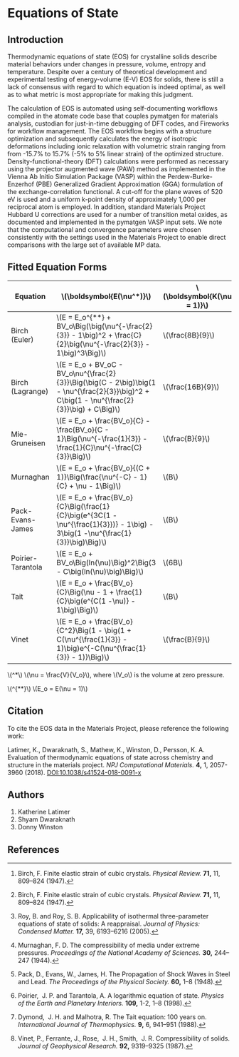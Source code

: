 # Equations of State

## Introduction

Thermodynamic equations of state (EOS) for crystalline solids describe
material behaviors under changes in pressure, volume, entropy and
temperature. Despite over a century of theoretical development and
experimental testing of energy-volume (E-V) EOS for solids, there is
still a lack of consensus with regard to which equation is indeed
optimal, as well as to what metric is most appropriate for making this
judgment.

The calculation of EOS is automated using self-documenting workflows
compiled in the atomate code base that couples pymatgen for materials
analysis, custodian for just-in-time debugging of DFT codes, and
Fireworks for workflow management. The EOS workflow begins with a
structure optimization and subsequently calculates the energy of
isotropic deformations including ionic relaxation with volumetric strain
ranging from from -15.7% to 15.7% (-5% to 5% linear strain) of the
optimized structure. Density-functional-theory (DFT) calculations were
performed as necessary using the projector augmented wave (PAW) method
as implemented in the Vienna Ab Initio Simulation Package (VASP) within
the Perdew-Burke-Enzerhof (PBE) Generalized Gradient Approximation (GGA)
formulation of the exchange-correlation functional. A cut-off for the
plane waves of 520 eV is used and a uniform k-point density of
approximately 1,000 per reciprocal atom is employed. In addition,
standard Materials Project Hubbard U corrections are used for a number
of transition metal oxides, as documented and implemented in the
pymatgen VASP input sets. We note that the computational and convergence
parameters were chosen consistently with the settings used in the
Materials Project to enable direct comparisons with the large set of
available MP data.

## Fitted Equation Forms

| **Equation** | **\\(\boldsymbol{E(\nu^*)}\\)** | **\\(\boldsymbol{K(\nu = 1)}\\)** | **\\(\boldsymbol{K'(\nu = 1)}\\)** | **Ref**  
|------------|----------------------------------|-----------------------------------|---------------------------------------|-------------
| Birch (Euler) |  \\(E = E_o^{**} + BV_o\Big(\big(\nu^{-\frac{2}{3}} - 1\big)^2 +   \frac{C}{2}\big(\nu^{-\frac{2}{3}} - 1\big)^3\Big)\\) | \\(\frac{8B}{9}\\) | \\(C + 4\\) | [^1]  
| Birch (Lagrange) | \\(E = E_o + BV_oC - BV_o\nu^{\frac{2}{3}}\Big(\big(C - 2\big)\big(1 - \nu^{\frac{2}{3}}\big)^2 + C\big(1 - \nu^{\frac{2}{3}}\big) + C\Big)\\) | \\(\frac{16B}{9}\\) | \\(C - 2\\) | [^1]  
| Mie-Gruneisen | \\(E = E_o + \frac{BV_o}{C} - \frac{BV_o}{C - 1}\Big(\nu^{-\frac{1}{3}} -  \frac{1}{C}\nu^{-\frac{C}{3}}\Big)\\) | \\(\frac{B}{9}\\) | \\(\frac{7 + C}{3}\\) | [^2]  
| Murnaghan | \\(E = E_o + \frac{BV_o}{(C + 1)}\Big(\frac{\nu^{-C} - 1}{C} + \nu - 1\Big)\\) | \\(B\\) | \\(C + 1\\) | [^3] 
| Pack-Evans-James | \\(E = E_o + \frac{BV_o}{C}\Big(\frac{1}{C}\big(e^{3C(1 - \nu^{\frac{1}{3}})} - 1\big) - 3\big(1  -\nu^{\frac{1}{3}}\big)\Big)\\) | \\(B\\) | \\(C + 1\\) | [^4] 
| Poirier-Tarantola | \\(E = E_o + BV_o\Big(ln(\nu)\Big)^2\Big(3 - C\big(ln(\nu)\big)\Big)\\) | \\(6B\\) | \\(C + 2\\) | [^5]  
| Tait | \\(E =  E_o + \frac{BV_o}{C}\Big(\nu - 1 + \frac{1}{C}\big(e^{C(1 -\nu)} - 1\big)\Big)\\) | \\(B\\) | \\(C - 1\\) | [^6]
| Vinet | \\(E = E_o + \frac{BV_o}{C^2}\Big(1 - \big(1 + C(\nu^{\frac{1}{3}} -   1)\big)e^{-C(\nu^{\frac{1}{3}} - 1)}\Big)\\) | \\(\frac{B}{9}\\) | \\(\frac{2}{3}C + 1\\) | [^7] 

\\(^*\\) \\(\nu = \frac{V}{V_o}\\), where \\(V_o\\) is the volume at zero pressure.  

\\(^{**}\\) \\(E_o = E(\nu = 1)\\)

## Citation

To cite the EOS data in the Materials Project, please reference the following work:

Latimer, K., Dwaraknath, S., Mathew, K., Winston, D., Persson, K. A.
Evaluation of thermodynamic equations of state across chemistry and structure in the materials project.
*NPJ Computational Materials.* **4,** 1, 2057-3960 (2018).
[DOI:10.1038/s41524-018-0091-x](https://doi.org/10.1038/s41524-018-0091-x)

## Authors

1.  Katherine Latimer
2.  Shyam Dwaraknath
3.  Donny Winston

## References

[^1]: Birch, F. Finite elastic strain of cubic crystals. *Physical
Review.* **71,** 11, 809–824 (1947).

[^2]: Roy, B. and Roy, S. B. Applicability of isothermal three-parameter
equations of state of solids: A reappraisal. *Journal of Physics:
Condensed Matter.* **17,** 39, 6193–6216 (2005).

[^3]: Murnaghan, F. D. The compressibility of media under extreme pressures.
*Proceedings of the National Academy of Sciences.* **30,**
244–247 (1944).

[^4]: Pack, D., Evans, W., James, H. The Propagation of Shock Waves in Steel
and Lead. *The Proceedings of the Physical Society.*
**60,** 1–8 (1948).

[^5]: Poirier,  J. P. and Tarantola, A. A logarithmic equation of state.
*Physics of the Earth and Planetary Interiors.* **109,**
1-2, 1–8 (1998).

[^6]: Dymond,  J. H. and Malhotra, R. The Tait equation: 100 years on.
*International Journal of Thermophysics.* **9,** 6, 941–951
(1988).

[^7]: Vinet, P., Ferrante, J., Rose,  J. H., Smith,  J. R. Compressibility of
solids. *Journal of Geophysical Research.* **92,**
9319–9325 (1987).

